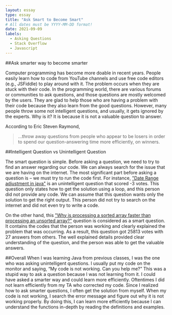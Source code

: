 ```yaml
---
layout: essay
type: essay
title: "Ask Smart to Become Smart"
# All dates must be YYYY-MM-DD format!
date: 2021-09-09
labels:
  - Asking Questions
  - Stack Overflow
  - Javascript
---
```


##Ask smarter way to become smarter

Computer programming has become more doable in recent years. People easily learn how to code from YouTube channels and use free code editors (e.g., JSFiddle) to play around with it. The problem occurs when they are stuck with their code. In the programming world, there are various forums or communities to ask questions, and those questions are mostly welcomed by the users. They are glad to help those who are having a problem with their code because they also learn from the good questions. However, many people throw some not intelligent questions, and usually, it gets ignored by the experts. Why is it? It is because it is not a valuable question to answer.

According to Eric Steven Raymond,
> …throw away questions from people who appear to be losers in order to spend our question-answering time more efficiently, on winners.

##Intelligent Question vs Unintelligent Question

The smart question is simple. Before asking a question, we need to try to find an answer regarding our code. We can always search for the issue that we are having on the internet. The most significant part before asking a question is – we must try to run the code first. For instance, ["Date Range adjustment in java"](https://stackoverflow.com/questions/69103486/date-range-adjustment-in-java) is an unintelligent question that scored -3 votes. This question only states how to get the solution using a loop, and this person did not provide any code. We can assume that this question wants only the solution to get the right output. This person did not try to search on the internet and did not even try to write a code.

On the other hand, this ["Why is processing a sorted array faster than processing an unsorted array?"](https://stackoverflow.com/questions/11227809/why-is-processing-a-sorted-array-faster-than-processing-an-unsorted-array) question is considered as a smart question. It contains the codes that the person was working and clearly explained the problem that was occurring. As a result, this question got 25813 votes with 27 answers from others. The well explained details provided clear understanding of the question, and the person was able to get the valuable answers.

##Overall
When I was learning Java from previous classes, I was the one who was asking unintelligent questions. I usually put my code on the monitor and saying, “My code is not working. Can you help me?” This was a stupid way to ask a question because I was not learning from it. I could have asked a smarter way and could learn more efficiently. Oftentimes I did not learn efficiently from my TA who corrected my code. Since I realized how to ask smarter questions, I often get the solution from myself. When my code is not working, I search the error message and figure out why it is not working properly. By doing this, I can learn more efficiently because I can understand the functions in-depth by reading the definitions and examples.





